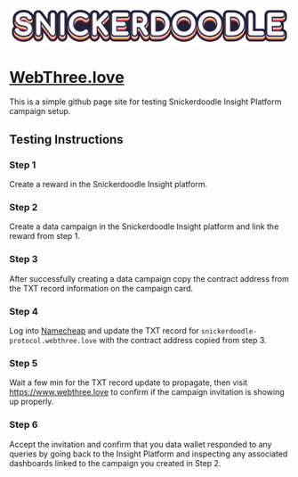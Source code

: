 ![Snickerdoodle Protocol](/snickerdoodle_horizontal_notab.png)

# [WebThree.love](https://webthree.love)

This is a simple github page site for testing Snickerdoodle Insight Platform campaign setup. 

## Testing Instructions

### Step 1

Create a reward in the Snickerdoodle Insight platform. 

### Step 2

Create a data campaign in the Snickerdoodle Insight platform and link the reward from step 1. 

### Step 3

After successfully creating a data campaign copy the contract address from the TXT record information on the campaign card. 

### Step 4

Log into [Namecheap](https://www.namecheap.com) and update the TXT record for `snickerdoodle-protocol.webthree.love` with the
contract address copied from step 3. 

### Step 5

Wait a few min for the TXT record update to propagate, then visit https://www.webthree.love to confirm if the campaign invitation is
showing up properly. 

### Step 6

Accept the invitation and confirm that you data wallet responded to any queries by going back to the Insight Platform and inspecting
any associated dashboards linked to the campaign you created in Step 2. 